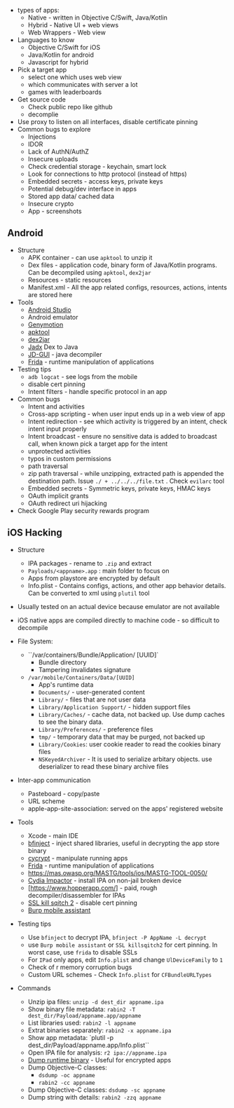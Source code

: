 - types of apps: 
	- Native - written in Objective C/Swift, Java/Kotlin
	- Hybrid - Native UI + web views
	- Web Wrappers - Web view
- Languages to know
	- Objective C/Swift for iOS
	- Java/Kotlin for android
	- Javascript for hybrid
- Pick a target app
	- select one which uses web view
	- which communicates with server a lot
	- games with leaderboards
- Get source code
	- Check public repo like github
	- decomplie
- Use proxy to listen on all interfaces, disable certificate pinning
- Common bugs to explore
	- Injections
	- IDOR
	- Lack of AuthN/AuthZ
	- Insecure uploads
	- Check credential storage - keychain, smart lock
	- Look for connections to http protocol (instead of https)
	- Embedded secrets - access keys, private keys
	- Potential debug/dev interface in apps
	- Stored app data/ cached data
	- Insecure crypto
	- App - screenshots

## Android
- Structure
	- APK container - can use `apktool` to unzip it
	- Dex files - application code, binary form of Java/Kotlin programs. Can be decompiled using `apktool`, `dex2jar`
	- Resources - static resources
	- Manifest.xml - All the app related configs, resources, actions, intents are stored here
- Tools
	- [Android Studio](https://developer.android.com/studio)
	- Android emulator
	- [Genymotion](https://www.genymotion.com/)
	- [apktool](https://github.com/iBotPeaches/Apktool)
	- [dex2jar](https://github.com/pxb1988/dex2jar)
	- [Jadx](https://github.com/skylot/jadx) Dex to Java
	- [JD-GUI](https://java-decompiler.github.io/) - java decompiler
	- [Frida](https://frida.re/) - runtime manipulation of applications
- Testing tips
	- `adb logcat` - see logs from the mobile
	- disable cert pinning
	- Intent filters - handle specific protocol in an app
- Common bugs
	- Intent and activities
	- Cross-app scripting - when user input ends up in a web view of app
	- Intent redirection - see which activity is triggered by an intent, check intent input properly
	- Intent broadcast - ensure no sensitive data is added to broadcast call, when known pick a target app for the intent
	- unprotected activities
	- typos in custom permissions
	- path traversal
	- zip path traversal - while unzipping, extracted path is appended the destination path. Issue `./ + ../../../file.txt` . Check `evilarc` tool
	- Embedded secrets - Symmetric keys, private keys, HMAC keys
	- OAuth implicit grants
	- OAuth redirect uri hijacking
- Check Google Play security rewards program

## iOS Hacking
- Structure
	- IPA packages - rename to `.zip` and extract
	- `Payloads/<appname>.app` : main folder to focus on
	- Apps from playstore are encrypted by default
	-  Info.plist - Contains configs, actions, and other app behavior details. Can be converted to xml using `plutil` tool
- Usually tested on an actual device because emulator are not available
- iOS native apps are compiled directly to machine code - so difficult to decompile
- File System:
	- ``﻿/var/containers/Bundle/Application/ [UUID]`
		- Bundle directory
		- ﻿﻿Tampering invalidates signature
	- `﻿﻿/var/mobile/Containers/Data/[UUID]`
		- ﻿﻿App's runtime data
		- `﻿Documents/` - user-generated content
		- ﻿﻿`Library/` - files that are not user data
		- `﻿﻿Library/Application Support/` - hidden support files
		- `﻿﻿Library/Caches/` - cache data, not backed up. Use dump caches to see the binary data.
		- ﻿﻿`Library/Preferences/` - preference files
		- `﻿﻿tmp/` - temporary data that may be purged, not backed up
		- `Library/Cookies`: user cookie reader to read the cookies binary files
		- `NSKeyedArchiver` - It is used to serialize arbitary objects. use deserializer to read these binary archive files
- Inter-app communication
	- Pasteboard - copy/paste
	- URL scheme
	- apple-app-site-association: served on the apps' registered website
-  Tools
	- Xcode - main IDE
	- [bfinject](https://github.com/BishopFox/bfinject) - inject shared libraries, useful in decrypting the app store binary
	- [cycrypt](https://www.cycript.org/) - manipulate running apps
	- [Frida](https://frida.re/) - runtime manipulation of applications
	- https://mas.owasp.org/MASTG/tools/ios/MASTG-TOOL-0050/ 
	- [Cydia Impactor](https://www.cydiaimpactor.com/) - install IPA on non-jail broken device
	- [https://www.hopperapp.com/] - paid, rough decompiler/disassembler for IPAs
	-  [SSL kill sqitch 2](https://github.com/nabla-c0d3/ssl-kill-switch2) - disable cert pinning
	- [Burp mobile assistant](https://portswigger.net/burp/documentation/desktop/mobile)
- Testing tips
	- Use `bfinject` to decrypt IPA, `bfinject -P AppName -L decrypt`
	- use `Burp mobile assistant` or `SSL killsqitch2` for cert pinning. In worst case, use `frida` to disable SSLs
	- For `IPad` only apps, edit `Info.plist` and change `UlDeviceFamily` to  `1`
	- Check of r memory corruption bugs
	- Custom URL schemes - Check `Info.plist` for `CFBundleURLTypes` 

- Commands
	- Unzip ipa files: `unzip -d dest_dir appname.ipa`
	- Show binary file metadata: `rabin2 -T dest_dir/Payload/appname.app/appname`
	- List libraries used: `rabin2 -l appname`
	- Extrat binaries separately: `rabin2 -x appname.ipa`
	- Show app metadata: `plutil -p dest_dir/Payload/appname.app/Info.plist``
	- Open IPA file for analysis: `r2 ipa://appname.ipa`
	- [Dump runtime binary](https://github.com/stefanesser/dumpdecrypted) - Useful for encrypted apps
	- Dump Objective-C classes:
		- `dsdump -oc appname`
		- `rabin2 -cc appname`
	- Dump Objective-C classes: `dsdump -sc appname`
	- Dump string with details: `rabin2 -zzq appname`
	